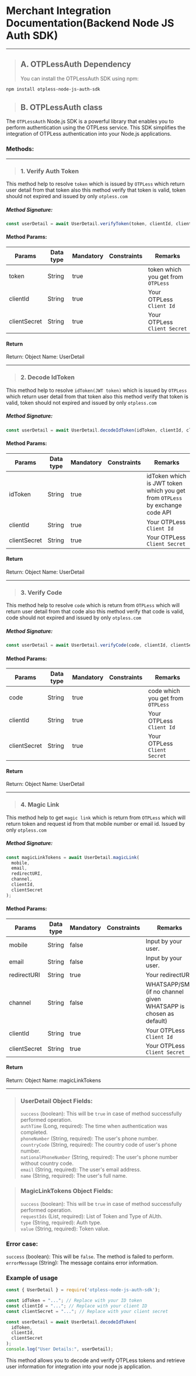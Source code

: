 # Merchant Integration Documentation(Backend Node JS Auth SDK)

---

> ## A. OTPLessAuth Dependency
>
> You can install the OTPLessAuth SDK using npm:

```bash
npm install otpless-node-js-auth-sdk
```

> ## B. OTPLessAuth class

The `OTPLessAuth` Node.js SDK is a powerful library that enables you to perform authentication using the OTPLess service. This SDK simplifies the integration of OTPLess authentication into your Node.js applications.

### Methods:

---

> ### 1. Verify Auth Token

This method help to resolve `token` which is issued by `OTPLess` which return user detail
from that token also this method verify that token is valid, token should not expired and
issued by only `otpless.com`

##### Method Signature:

```javascript
const userDetail = await UserDetail.verifyToken(token, clientId, clientSecret);
```

#### Method Params:

| Params       | Data type | Mandatory | Constraints | Remarks                            |
| ------------ | --------- | --------- | ----------- | ---------------------------------- |
| token        | String    | true      |             | token which you get from `OTPLess` |
| clientId     | String    | true      |             | Your OTPLess `Client Id`           |
| clientSecret | String    | true      |             | Your OTPLess `Client Secret`       |

#### Return

Return:
Object Name: UserDetail

---

> ### 2. Decode IdToken

This method help to resolve `idToken(JWT token)` which is issued by `OTPLess` which return user detail
from that token also this method verify that token is valid, token should not expired and
issued by only `otpless.com`

##### Method Signature:

```javascript
const userDetail = await UserDetail.decodeIdToken(idToken, clientId, clientSecret)
```

#### Method Params:

| Params       | Data type | Mandatory | Constraints | Remarks                                                                      |
| ------------ | --------- | --------- | ----------- | ---------------------------------------------------------------------------- |
| idToken      | String    | true      |             | idToken which is JWT token which you get from `OTPLess` by exchange code API |
| clientId     | String    | true      |             | Your OTPLess `Client Id`                                                     |
| clientSecret | String    | true      |             | Your OTPLess `Client Secret`                                                 |

#### Return

Return:
Object Name: UserDetail

---

> ### 3. Verify Code

This method help to resolve `code` which is return from `OTPLess` which will return user detail
from that code also this method verify that code is valid, code should not expired and
issued by only `otpless.com`

##### Method Signature:

```javascript
const userDetail = await UserDetail.verifyCode(code, clientId, clientSecret);
```

#### Method Params:

| Params       | Data type | Mandatory | Constraints | Remarks                           |
| ------------ | --------- | --------- | ----------- | --------------------------------- |
| code         | String    | true      |             | code which you get from `OTPLess` |
| clientId     | String    | true      |             | Your OTPLess `Client Id`          |
| clientSecret | String    | true      |             | Your OTPLess `Client Secret`      |

#### Return

Return:
Object Name: UserDetail

---

> ### 4. Magic Link

This method help to get `magic link` which is return from `OTPLess` which will return token
and request id from that mobile number or email id. Issued by only `otpless.com`

##### Method Signature:

```javascript
const magicLinkTokens = await UserDetail.magicLink(
  mobile,
  email,
  redirectURI,
  channel,
  clientId,
  clientSecret
);
```

#### Method Params:

| Params       | Data type | Mandatory | Constraints | Remarks                                                           |
| ------------ | --------- | --------- | ----------- | ----------------------------------------------------------------- |
| mobile       | String    | false     |             | Input by your user.                                               |
| email        | String    | false     |             | Input by your user.                                               |
| redirectURI  | String    | true      |             | Your redirectURI.                                                 |
| channel      | String    | false     |             | WHATSAPP/SMS (if no channel given WHATSAPP is chosen as default)  |
| clientId     | String    | true      |             | Your OTPLess `Client Id`                                          |
| clientSecret | String    | true      |             | Your OTPLess `Client Secret`                                      |

#### Return

Return:
Object Name: magicLinkTokens

---

> ### UserDetail Object Fields:
>
> `success` (boolean): This will be `true` in case of method successfully performed operation.<br>
> `authTime` (Long, required): The time when authentication was completed.<br>
> `phoneNumber` (String, required): The user's phone number.<br>
> `countryCode` (String, required): The country code of user's phone number.<br> 
> `nationalPhoneNumber` (String, required): The user's phone number without country code.<br> 
> `email` (String, required): The user's email address.<br> 
> `name` (String, required): The user's full name.<br>

> ### MagicLinkTokens Object Fields:
>
> `success` (boolean): This will be `true` in case of method successfully performed operation.<br> 
> `requestIds` (List, required): List of Token and Type of AUth.<br>
> `type` (String, required): Auth type.<br> 
> `value` (String, required): Token value.<br>

### Error case:

`success` (boolean): This will be `false`. The method is failed to perform.<br>
`errorMessage` (String): The message contains error information.<br>

### Example of usage

```javascript
const { UserDetail } = require('otpless-node-js-auth-sdk');

const idToken = "..."; // Replace with your ID token
const clientId = "..."; // Replace with your client ID
const clientSecret = "..."; // Replace with your client secret

const userDetail = await UserDetail.decodeIdToken(
  idToken,
  clientId,
  clientSecret
);
console.log("User Details:", userDetail);
```

This method allows you to decode and verify OTPLess tokens and retrieve user information for integration into your
node js application.
